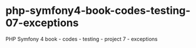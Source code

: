 # php-symfony4-book-codes-testing-07-exceptions
PHP Symfony 4 book - codes - testing - project 7 - exceptions

